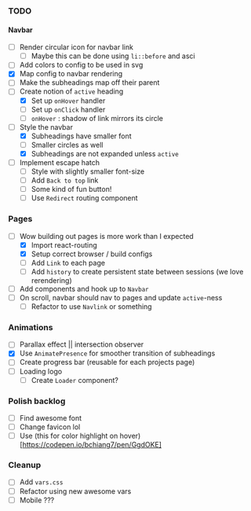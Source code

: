 ### TODO

#### Navbar

- [ ] Render circular icon for navbar link
  - [ ] Maybe this can be done using `li::before` and asci
- [ ] Add colors to config to be used in svg
- [x] Map config to navbar rendering
- [ ] Make the subheadings map off their parent
- [ ] Create notion of `active` heading
  - [x] Set up `onHover` handler
  - [ ] Set up `onClick` handler
  - [ ] `onHover` : shadow of link mirrors its circle
- [ ] Style the navbar
  - [x] Subheadings have smaller font
  - [ ] Smaller circles as well
  - [x] Subheadings are not expanded unless `active`
- [ ] Implement escape hatch
  - [ ] Style with slightly smaller font-size
  - [ ] Add `Back to top` link
  - [ ] Some kind of fun button!
  - [ ] Use `Redirect` routing component

### Pages

- [ ] Wow building out pages is more work than I expected
  - [x] Import react-routing
  - [x] Setup correct browser / build configs
  - [ ] Add `Link` to each page
  - [ ] Add `history` to create persistent state between sessions (we love rerendering)
- [ ] Add components and hook up to `Navbar`
- [ ] On scroll, navbar should nav to pages and update `active`-ness
  - [ ] Refactor to use `Navlink` or something

### Animations

- [ ] Parallax effect || intersection observer
- [x] Use `AnimatePresence` for smoother transition of subheadings
- [ ] Create progress bar (reusable for each projects page)
- [ ] Loading logo
  - [ ] Create `Loader` component?

### Polish backlog

- [ ] Find awesome font
- [ ] Change favicon lol
- [ ] Use (this for color highlight on hover)[https://codepen.io/bchiang7/pen/GgdOKE]

### Cleanup

- [ ] Add `vars.css`
- [ ] Refactor using new awesome vars
- [ ] Mobile ???
